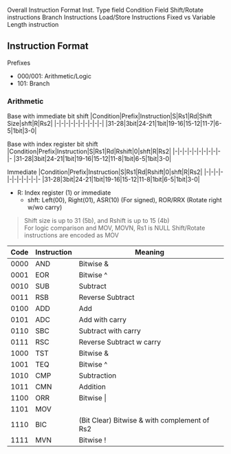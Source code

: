 Overall Instruction Format
Inst. Type field
Condition Field
Shift/Rotate instructions
Branch Instructions
Load/Store Instructions
Fixed vs Variable Length instruction

## Instruction Format

Prefixes
* 000/001: Arithmetic/Logic
* 101: Branch

### Arithmetic

Base with immediate bit shift
|Condition|Prefix|Instruction|S|Rs1|Rd|Shift Size|shft|R|Rs2|
|-|-|-|-|-|-|-|-|-|-|
|31-28|3bit|24-21|1bit|19-16|15-12|11-7|6-5|1bit|3-0|

Base with index register bit shift
|Condition|Prefix|Instruction|S|Rs1|Rd|Rshift|0|shft|R|Rs2|
|-|-|-|-|-|-|-|-|-|-|-
|31-28|3bit|24-21|1bit|19-16|15-12|11-8|1bit|6-5|1bit|3-0|

Immediate
|Condition|Prefix|Instruction|S|Rs1|Rd|Rshift|0|shft|R|Rs2|
|-|-|-|-|-|-|-|-|-|-|-
|31-28|3bit|24-21|1bit|19-16|15-12|11-8|1bit|6-5|1bit|3-0|

* R: Index register (1) or immediate
    * shft: Left(00), Right(01), ASR(10) (For signed), ROR/RRX (Rotate right w/wo carry)
> Shift size is up to 31 (5b), and Rshift is up to 15 (4b)  
> For logic comparison and MOV, MOVN, Rs1 is NULL
> Shift/Rotate instructions are encoded as MOV

|Code|Instruction|Meaning|
|-|-|-
|0000|AND| Bitwise &|
|0001|EOR| Bitwise ^|
|0010|SUB| Subtract|
|0011|RSB| Reverse Subtract||
|0100|ADD| Add|
|0101|ADC| Add with carry|
|0110|SBC| Subtract with carry|
|0111|RSC| Reverse Subtract w carry|
|1000|TST| Bitwise &|
|1001|TEQ| Bitwise ^|
|1010|CMP| Subtraction|
|1011|CMN| Addition|
|1100|ORR| Bitwise \||
|1101|MOV||
|1110|BIC| (Bit Clear) Bitwise & with complement of Rs2
|1111|MVN| Bitwise !|

